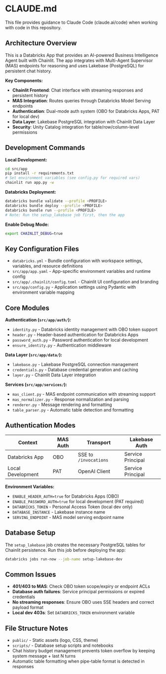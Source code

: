 # CLAUDE.md

This file provides guidance to Claude Code (claude.ai/code) when working with code in this repository.

## Architecture Overview

This is a Databricks App that provides an AI-powered Business Intelligence Agent built with Chainlit. The app integrates with Multi-Agent Supervisor (MAS) endpoints for reasoning and uses Lakebase (PostgreSQL) for persistent chat history.

**Key Components:**
- **Chainlit Frontend**: Chat interface with streaming responses and persistent history
- **MAS Integration**: Routes queries through Databricks Model Serving endpoints
- **Authentication**: Dual-mode auth system (OBO for Databricks Apps, PAT for local dev)
- **Data Layer**: Lakebase PostgreSQL integration with Chainlit Data Layer
- **Security**: Unity Catalog integration for table/row/column-level permissions

## Development Commands

**Local Development:**
```bash
cd src/app
pip install -r requirements.txt
# Set environment variables (see config.py for required vars)
chainlit run app.py -w
```

**Databricks Deployment:**
```bash
databricks bundle validate --profile <PROFILE>
databricks bundle deploy --profile <PROFILE>
databricks bundle run --profile <PROFILE>
# Note: Run the setup_lakebase job first, then the app
```

**Enable Debug Mode:**
```bash
export CHAINLIT_DEBUG=true
```

## Key Configuration Files

- `databricks.yml` - Bundle configuration with workspace settings, variables, and resource definitions
- `src/app/app.yaml` - App-specific environment variables and runtime config
- `src/app/.chainlit/config.toml` - Chainlit UI configuration and branding
- `src/app/config.py` - Application settings using Pydantic with environment variable mapping

## Core Modules

**Authentication (`src/app/auth/`):**
- `identity.py` - Databricks identity management with OBO token support
- `header.py` - Header-based authentication for Databricks Apps
- `password_auth.py` - Password authentication for local development
- `ensure_identity.py` - Authentication middleware

**Data Layer (`src/app/data/`):**
- `lakebase.py` - Lakebase PostgreSQL connection management
- `credentials.py` - Database credential generation and caching
- `layer.py` - Chainlit Data Layer integration

**Services (`src/app/services/`):**
- `mas_client.py` - MAS endpoint communication with streaming support
- `mas_normalizer.py` - Response normalization and parsing
- `renderer.py` - Message rendering and formatting
- `table_parser.py` - Automatic table detection and formatting

## Authentication Modes

| Context | MAS Auth | Transport | Lakebase Auth |
|---------|----------|-----------|---------------|
| Databricks App | OBO | SSE to `/invocations` | Service Principal |
| Local Development | PAT | OpenAI Client | Service Principal |

**Environment Variables:**
- `ENABLE_HEADER_AUTH=true` for Databricks Apps (OBO)
- `ENABLE_PASSWORD_AUTH=true` for local development (PAT required)
- `DATABRICKS_TOKEN` - Personal Access Token (local dev only)
- `DATABASE_INSTANCE` - Lakebase instance name
- `SERVING_ENDPOINT` - MAS model serving endpoint name

## Database Setup

The `setup_lakebase` job creates the necessary PostgreSQL tables for Chainlit persistence. Run this job before deploying the app:

```bash
databricks jobs run-now --job-name setup-lakebase-dev
```

## Common Issues

- **401/403 to MAS**: Check OBO token scope/expiry or endpoint ACLs
- **Database auth failures**: Service principal permissions or expired credentials
- **No streaming responses**: Ensure OBO uses SSE headers and correct payload format
- **Local dev 403s**: Set `DATABRICKS_TOKEN` environment variable

## File Structure Notes

- `public/` - Static assets (logo, CSS, theme)
- `scripts/` - Database setup scripts and notebooks
- Chat history budget management prevents token overflow by keeping system message + last N turns
- Automatic table formatting when pipe-table format is detected in responses